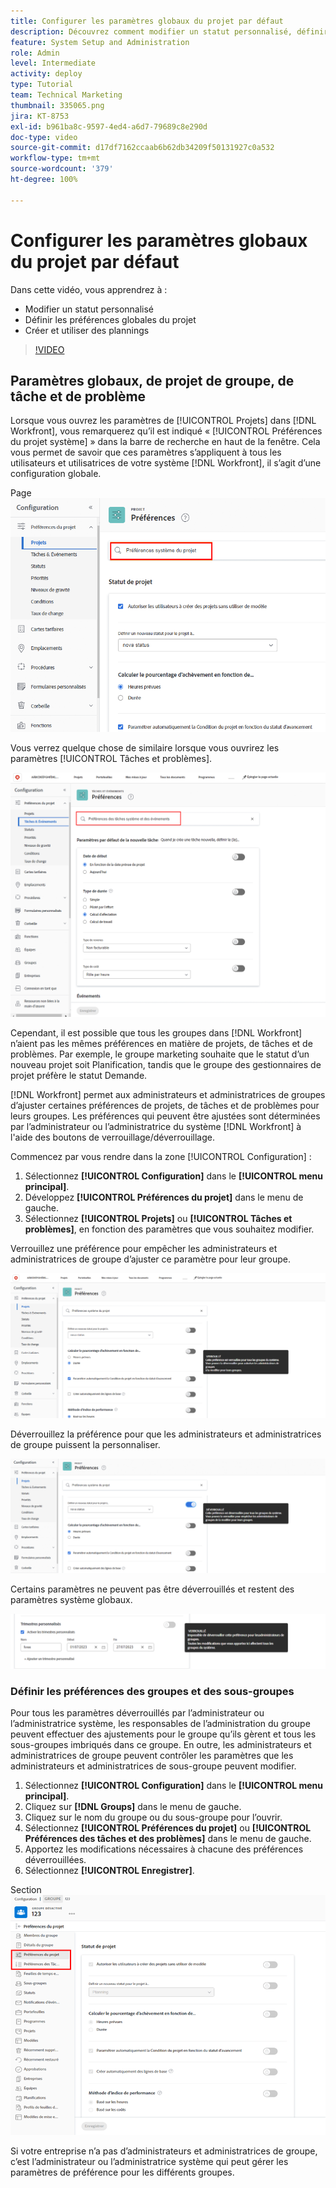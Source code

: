 ```yaml
---
title: Configurer les paramètres globaux du projet par défaut
description: Découvrez comment modifier un statut personnalisé, définir des préférences globales pour un projet et créer des plannings qui sont des paramètres globaux par défaut.
feature: System Setup and Administration
role: Admin
level: Intermediate
activity: deploy
type: Tutorial
team: Technical Marketing
thumbnail: 335065.png
jira: KT-8753
exl-id: b961ba8c-9597-4ed4-a6d7-79689c8e290d
doc-type: video
source-git-commit: d17df7162ccaab6b62db34209f50131927c0a532
workflow-type: tm+mt
source-wordcount: '379'
ht-degree: 100%

---
```


# Configurer les paramètres globaux du projet par défaut

<!---
21.4 updates have been made
--->

Dans cette vidéo, vous apprendrez à :

* Modifier un statut personnalisé
* Définir les préférences globales du projet
* Créer et utiliser des plannings

>[!VIDEO](https://video.tv.adobe.com/v/335065/?quality=12&learn=on&enablevpops)

## Paramètres globaux, de projet de groupe, de tâche et de problème

Lorsque vous ouvrez les paramètres de [!UICONTROL Projets] dans [!DNL Workfront], vous remarquerez qu’il est indiqué « [!UICONTROL Préférences du projet système] » dans la barre de recherche en haut de la fenêtre. Cela vous permet de savoir que ces paramètres s’appliquent à tous les utilisateurs et utilisatrices de votre système [!DNL Workfront], il s’agit d’une configuration globale.

Page ![[!UICONTROL Préférences du projet] dans [!UICONTROL Configuration]](assets/admin-fund-system-project-preferences-1.png)

Vous verrez quelque chose de similaire lorsque vous ouvrirez les paramètres [!UICONTROL Tâches et problèmes].

![[!UICONTROL Préférences des tâches et des problèmes] dans [!UICONTROL Configuration]](assets/admin-fund-task-issue-preferences-2.png)

Cependant, il est possible que tous les groupes dans [!DNL Workfront] n’aient pas les mêmes préférences en matière de projets, de tâches et de problèmes. Par exemple, le groupe marketing souhaite que le statut d’un nouveau projet soit Planification, tandis que le groupe des gestionnaires de projet préfère le statut Demande.

[!DNL Workfront] permet aux administrateurs et administratrices de groupes d’ajuster certaines préférences de projets, de tâches et de problèmes pour leurs groupes. Les préférences qui peuvent être ajustées sont déterminées par l’administrateur ou l’administratrice du système [!DNL Workfront] à l&#39;aide des boutons de verrouillage/déverrouillage.

Commencez par vous rendre dans la zone [!UICONTROL Configuration] :

1. Sélectionnez **[!UICONTROL Configuration]** dans le **[!UICONTROL menu principal]**.
1. Développez **[!UICONTROL Préférences du projet]** dans le menu de gauche.
1. Sélectionnez **[!UICONTROL Projets]** ou **[!UICONTROL Tâches et problèmes]**, en fonction des paramètres que vous souhaitez modifier.

Verrouillez une préférence pour empêcher les administrateurs et administratrices de groupe d’ajuster ce paramètre pour leur groupe.

![Message de préférence verrouillé](assets/admin-fund-preferences-locked-3.png)

Déverrouillez la préférence pour que les administrateurs et administratrices de groupe puissent la personnaliser.

![Message de préférence déverrouillé](assets/admin-fund-preferences-unlocked-4.png)

Certains paramètres ne peuvent pas être déverrouillés et restent des paramètres système globaux.

![Message de préférence verrouillé](assets/admin-fund-preferences-always-locked-5.png)

### Définir les préférences des groupes et des sous-groupes

Pour tous les paramètres déverrouillés par l’administrateur ou l’administratrice système, les responsables de l’administration du groupe peuvent effectuer des ajustements pour le groupe qu’ils gèrent et tous les sous-groupes imbriqués dans ce groupe. En outre, les administrateurs et administratrices de groupe peuvent contrôler les paramètres que les administrateurs et administratrices de sous-groupe peuvent modifier.

1. Sélectionnez **[!UICONTROL Configuration]** dans le **[!UICONTROL menu principal]**.
1. Cliquez sur **[!DNL Groups]** dans le menu de gauche.
1. Cliquez sur le nom du groupe ou du sous-groupe pour l’ouvrir.
1. Sélectionnez **[!UICONTROL Préférences du projet]** ou **[!UICONTROL Préférences des tâches et des problèmes]** dans le menu de gauche.
1. Apportez les modifications nécessaires à chacune des préférences déverrouillées.
1. Sélectionnez **[!UICONTROL Enregistrer]**.

Section ![[!UICONTROL Statut du projet] sur la page [!UICONTROL Groupe]](assets/admin-fund-group-preferences.png)

Si votre entreprise n’a pas d’administrateurs et administratrices de groupe, c’est l’administrateur ou l’administratrice système qui peut gérer les paramètres de préférence pour les différents groupes.

<!---
learn more URLs and guides
Create or edit a group status 
Group administrators 
Configure system-wide project preferences 
Configure project preferences for a group 
Configure task and issue preferences for a group 
Create and modify a group’s schedule 
--->
